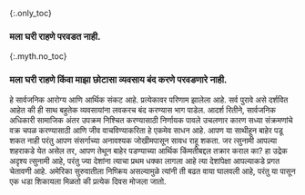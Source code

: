 {:.only_toc} 
 ### मला घरी राहणे परवडत नाही. 

 {:.myth.no_toc} 
 ### मला घरी राहणे किंवा माझा छोटासा व्यवसाय बंद करणे परवडणारे नाही. 

 हे सार्वजनिक आरोग्य आणि आर्थिक संकट आहे. प्रत्येकावर परिणाम झालेला आहे. सर्व पुरावे असे दर्शवित आहेत की ही साथ बहुतेक व्यवसायांना लवकरच बंद करण्यास भाग पाडेल. आदर्श रितीने, सार्वजनिक अधिकारी सामाजिक अंतर उपक्रम  निश्चित करण्यासाठी निर्णायक पावले उचलणार कारण सध्या संक्रमणांचे वक्र चपळ करण्यासाठी आणि जीव वाचविण्याकरिता हे एकमेव साधन आहे. आपण या साथीहून बाहेर पडू शकत नाही परंतु आपण संसर्गाच्या अनावश्यक जोखीमपासून सावध राहू शकता. जर त्सुनामी आपल्या शहराकडे येत असेल तर, आपण तेथून बाहेर पडण्याच्या आर्थिक किंमतीबद्दल तक्रार कराल का? हा उद्रेक अदृश्य त्सुनामी आहे, परंतु ज्या देशांना त्याचा प्रथम धक्का लागला आहे त्या देशांपेक्षा आपल्याकडे प्रगत चेतावणी आहे. अमेरिका सुरुवातीला निष्क्रिय असल्यामुळे त्यांनी ती बढत वाया घालवली आहे, परंतु या पासून एक धडा शिकायला मिळतो की प्रत्येक दिवस मोजला जातो.
